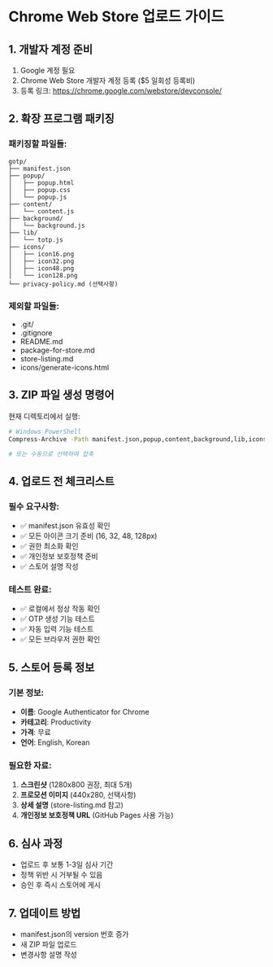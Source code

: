 # Chrome Web Store 업로드 가이드

## 1. 개발자 계정 준비
1. Google 계정 필요
2. Chrome Web Store 개발자 계정 등록 ($5 일회성 등록비)
3. 등록 링크: https://chrome.google.com/webstore/devconsole/

## 2. 확장 프로그램 패키징

### 패키징할 파일들:
```
gotp/
├── manifest.json
├── popup/
│   ├── popup.html
│   ├── popup.css
│   └── popup.js
├── content/
│   └── content.js
├── background/
│   └── background.js
├── lib/
│   └── totp.js
├── icons/
│   ├── icon16.png
│   ├── icon32.png
│   ├── icon48.png
│   └── icon128.png
└── privacy-policy.md (선택사항)
```

### 제외할 파일들:
- .git/
- .gitignore
- README.md
- package-for-store.md
- store-listing.md
- icons/generate-icons.html

## 3. ZIP 파일 생성 명령어

현재 디렉토리에서 실행:
```bash
# Windows PowerShell
Compress-Archive -Path manifest.json,popup,content,background,lib,icons -DestinationPath chrome-extension.zip

# 또는 수동으로 선택하여 압축
```

## 4. 업로드 전 체크리스트

### 필수 요구사항:
- ✅ manifest.json 유효성 확인
- ✅ 모든 아이콘 크기 준비 (16, 32, 48, 128px)
- ✅ 권한 최소화 확인
- ✅ 개인정보 보호정책 준비
- ✅ 스토어 설명 작성

### 테스트 완료:
- ✅ 로컬에서 정상 작동 확인
- ✅ OTP 생성 기능 테스트
- ✅ 자동 입력 기능 테스트
- ✅ 모든 브라우저 권한 확인

## 5. 스토어 등록 정보

### 기본 정보:
- **이름**: Google Authenticator for Chrome
- **카테고리**: Productivity
- **가격**: 무료
- **언어**: English, Korean

### 필요한 자료:
1. **스크린샷** (1280x800 권장, 최대 5개)
2. **프로모션 이미지** (440x280, 선택사항)
3. **상세 설명** (store-listing.md 참고)
4. **개인정보 보호정책 URL** (GitHub Pages 사용 가능)

## 6. 심사 과정
- 업로드 후 보통 1-3일 심사 기간
- 정책 위반 시 거부될 수 있음
- 승인 후 즉시 스토어에 게시

## 7. 업데이트 방법
- manifest.json의 version 번호 증가
- 새 ZIP 파일 업로드
- 변경사항 설명 작성 